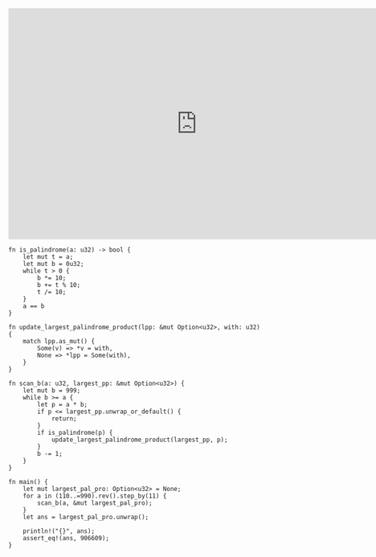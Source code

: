 <html><iframe src="https://docs.google.com/presentation/d/e/2PACX-1vTTJxJFxMM7KkbNVNMuhPlLG4EJdhHkaJKgibWTKEeKjuzUlvoNJ-qDBOC9qDxd9FbIS4y-Zf76P5F8/embed?start=false&loop=false&delayms=60000" frameborder="0" width="750" height="460" allowfullscreen="true" mozallowfullscreen="true" webkitallowfullscreen="true"></iframe></html>

```rust,editable
fn is_palindrome(a: u32) -> bool {
    let mut t = a;
    let mut b = 0u32;
    while t > 0 {
        b *= 10;
        b += t % 10;
        t /= 10;
    }
    a == b
}

fn update_largest_palindrome_product(lpp: &mut Option<u32>, with: u32) {
    match lpp.as_mut() {
        Some(v) => *v = with,
        None => *lpp = Some(with),
    }
}

fn scan_b(a: u32, largest_pp: &mut Option<u32>) {
    let mut b = 999;
    while b >= a {
        let p = a * b;
        if p <= largest_pp.unwrap_or_default() {
            return;
        }
        if is_palindrome(p) {
            update_largest_palindrome_product(largest_pp, p);
        }
        b -= 1;
    }
}

fn main() {
    let mut largest_pal_pro: Option<u32> = None;
    for a in (110..=990).rev().step_by(11) {
        scan_b(a, &mut largest_pal_pro);
    }
    let ans = largest_pal_pro.unwrap();

    println!("{}", ans);
    assert_eq!(ans, 906609);
}
```

